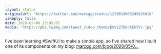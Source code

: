 ```yaml
---
layout: status
originalUrl: 'https://twitter.com/marcgg/status/1258019968245026818'
isReply: false
date: 2020-05-06 13:05:07
media: 'https://pbs.twimg.com/tweet_video_thumb/EXViZ7EUcAEhTVr.jpg'
---
```


I've been learning #SwiftUI to make a simple app, so I've shared how I built one of its components on my blog: [marcgg.com/blog/2020/05/0…](https://marcgg.com/blog/2020/05/06/circular-progressbar-clock-swiftui/) 
